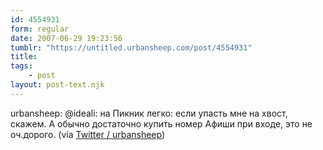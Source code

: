 ```yaml
---
id: 4554931
form: regular
date: 2007-06-29 19:23:56
tumblr: "https://untitled.urbansheep.com/post/4554931"
title:
tags:
    - post
layout: post-text.njk
---
```


<p>urbansheep: @ideali: на Пикник легко: если упасть мне на хвост, скажем. А обычно достаточно купить номер Афиши при входе, это не оч.дорого. (via <a href="http://twitter.com/urbansheep/statuses/126364542">Twitter / urbansheep</a>)</p>

